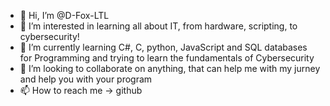 - 👋 Hi, I’m @D-Fox-LTL
- 👀 I’m interested in learning all about IT, from hardware, scripting, to cybersecurity!
- 🌱 I’m currently learning C#, C, python, JavaScript and SQL databases for Programming and trying to learn the fundamentals of Cybersecurity 
- 💞️ I’m looking to collaborate on anything, that can help me with my jurney and help you with your program
- 📫 How to reach me -> github

<!---
D-Fox-LTL/D-Fox-LTL is a ✨ special ✨ repository because its `README.md` (this file) appears on your GitHub profile.
You can click the Preview link to take a look at your changes.
--->
